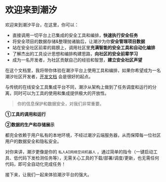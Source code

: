 # 欢迎来到潮汐

欢迎来到潮汐平台，在这里，你可以：
* 直接调用一切平台上已集成的安全工具和编排，**快速执行安全任务**
* 将安全项目的数据存储&整理抛诸脑后，让潮汐为你**安全管理项目数据**
* 站在安全社区前辈的肩膀上，调用社区里**充满智能的安全工具和自动化编排**
* 了解杰出的工具设计思想和编排构建思路，**向社区的安全前辈学习**
* 成为一名开发者，为社区贡献自己的经验和智慧，**建立安全社区声望**

在这个文档里，我将带你体验在潮汐平台上使用工具和编排，如果你希望成为一名潮汐社区开发者，[开发文档](https://lev.zone/docs/#/zh-cn/) 会是很好的起点。

与传统的在线安全工具集成平台不同，潮汐从架构上做到了任务调度和运行的分离，同时可以为工具的使用和集成提供极大的开放性。

> 你的信息保护和数据安全，对我们非常重要。

**①工具的调用和运行**

**②数据的生产和存储展示**

都完全依赖于用户私有的本地环境，不经过潮汐云端服务器，从而保障每一位社区用户的数据安全和隐私安全。

对你来讲，潮汐更像是你的 `私人AI网络空间机器人` ，通过简单的指令（一键启动工具、低代码下发检测任务等），无需关心工具的下载/部署/调度/更新，也无需任何代码，即可全自动化完成任务！

接下来，让我们一起来体验潮汐平台的强大。
